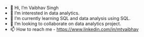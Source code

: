 - 👋 Hi, I’m Vaibhav Singh
- 👀 I’m interested in data analytics.
- 🌱 I’m currently learning SQL and data analysis using SQL.
- 💞️ I’m looking to collaborate on data analytics project.
- 📫 How to reach me - https://www.linkedin.com/in/mtvaibhav

<!---
Sheldor16/Sheldor16 is a ✨ special ✨ repository because its `README.md` (this file) appears on your GitHub profile.
You can click the Preview link to take a look at your changes.
--->
